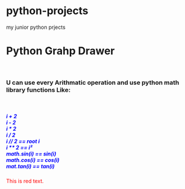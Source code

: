 # python-projects
my junior python prjects 

<h1> Python Grahp Drawer</h1><br>
<h3> U can use every Arithmatic operation and use python math library functions Like: </h3><br>
<h5 style="color: blue;">
  i + 2 <br>
  i - 2 <br>
  i * 2 <br>
  i / 2 <br>
  i // 2 == root i<br>  
  i ** 2 == i²<br>
  math.sin(i) == sin(i)<br>
  math.cos(i) == cos(i)<br>
  mat.tan(i) == tan(i)<br>
</h5>
<span style="color:red;">This is red text.</span>
